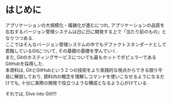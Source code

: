 # はじめに
アプリケーションの大規模化・複雑化が進むにつれ, アプリケーションの品質を左右するバージョン管理システムは日に日に開発する上で「当たり前のもの」となりつつある.  
ここではそんなバージョン管理システムの中でもデファクトスタンダードとして君臨しているGitについて, その基礎の基礎を学んでいく.  
また, Gitのホスティングサービスについても最もホットでポピュラーであるGitHubを採用した.  
本資料は, GitとGitHubという２つの技術をより実践的な視点からできる限り平易に解説しており, 資料内の概念を理解しコマンドを使いこなせるようになるだけでも, 十分に実際の開発で役立つような構成となるよう心がけている.

それでは, Dive into Git!!!!
